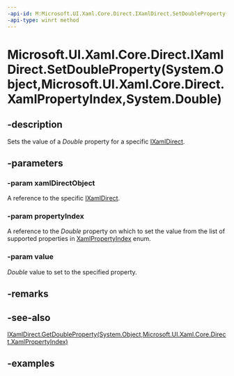 ```yaml
---
-api-id: M:Microsoft.UI.Xaml.Core.Direct.IXamlDirect.SetDoubleProperty(System.Object,Microsoft.UI.Xaml.Core.Direct.XamlPropertyIndex,System.Double)
-api-type: winrt method
---
```


# Microsoft.UI.Xaml.Core.Direct.IXamlDirect.SetDoubleProperty(System.Object,Microsoft.UI.Xaml.Core.Direct.XamlPropertyIndex,System.Double)

<!--
public void SetDoubleProperty (object xamlDirectObject, Microsoft.UI.Xaml.Core.Direct.XamlPropertyIndex propertyIndex, double value);
-->

## -description

Sets the value of a *Double* property for a specific [IXamlDirect](ixamldirect.md).

## -parameters

### -param xamlDirectObject

A reference to the specific [IXamlDirect](ixamldirect.md).

### -param propertyIndex

A reference to the *Double* property on which to set the value from the list of supported properties in [XamlPropertyIndex](xamlpropertyindex.md) enum.

### -param value

*Double* value to set to the specified property.

## -remarks

## -see-also

[IXamlDirect.GetDoubleProperty(System.Object,Microsoft.UI.Xaml.Core.Direct.XamlPropertyIndex)](ixamldirect_getdoubleproperty_992637332.md)

## -examples

